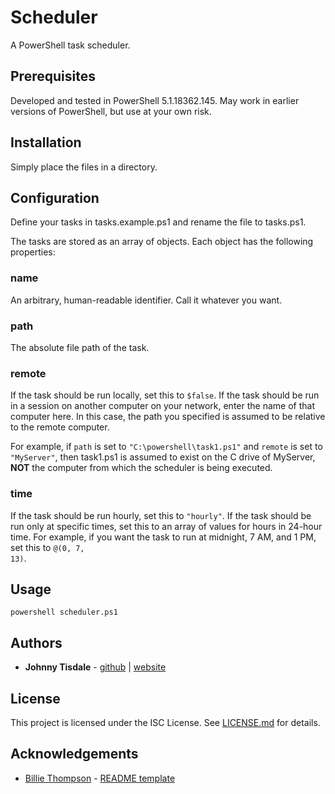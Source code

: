  # Scheduler
 A PowerShell task scheduler.

 ## Prerequisites
 Developed and tested in PowerShell 5.1.18362.145. May work in earlier versions of PowerShell,
but use at your own risk.

 ## Installation
 Simply place the files in a directory.

 ## Configuration
 Define your tasks in tasks.example.ps1 and rename the file to tasks.ps1.

 The tasks are stored as an array of objects. Each object has the following properties:

 ### name
 An arbitrary, human-readable identifier. Call it whatever you want.

 ### path
 The absolute file path of the task.

 ### remote
 If the task should be run locally, set this to <code>$false</code>. If the task should be run 
in a session on another computer on your network, enter the name of that computer here. In 
this case, the path you specified is assumed to be relative to the remote computer.

 For example, if <code>path</code> is set to <code>"C:\powershell\task1.ps1"</code> and 
 <code>remote</code> is set to <code>"MyServer"</code>, then task1.ps1 is assumed to exist on 
the C drive of MyServer, **NOT** the computer from which the scheduler is being executed.

 ### time
 If the task should be run hourly, set this to <code>"hourly"</code>. If the task should be run
only at specific times, set this to an array of values for hours in 24-hour time. For example,
if you want the task to run at midnight, 7 AM, and 1 PM, set this to <code>@(0, 7, 13)</code>.

 ## Usage
 ```
 powershell scheduler.ps1
 ```

 ## Authors
 * **Johnny Tisdale** - [github](https://github.com/johnnytisdale) | [website](https://johnnytisdale.com) 
 
 ## License
 This project is licensed under the ISC License. See [LICENSE.md](LICENSE.md) for details.
 
 ## Acknowledgements
 * [Billie Thompson](https://github.com/PurpleBooth) - [README template](https://github.com/PurpleBooth/a-good-readme-template)
